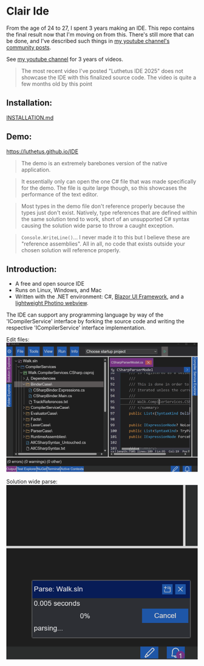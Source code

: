 # Clair Ide

From the age of 24 to 27, I spent 3 years making an IDE. This repo contains the final result now that I'm moving on from this. There's still more that can be done, and I've described such things in [my youtube channel's community posts](https://www.youtube.com/@hunterfreeman3496/posts).

See [my youtube channel](https://www.youtube.com/@hunterfreeman3496) for 3 years of videos.

> The most recent video I've posted "Luthetus IDE 2025" does not showcase the IDE with this finalized source code. The video is quite a few months old by this point

## Installation:
[INSTALLATION.md](./INSTALLATION.md)

## Demo:

https://luthetus.github.io/IDE

> The demo is an extremely barebones version of the native application.

> It essentially only can open the one C# file that was made specifically for the demo. The file is quite large though, so this showcases the performance of the text editor.

> Most types in the demo file don't reference properly because the types just don't exist. Natively, type references that are defined within the same solution tend to work, short of an unsupported C# syntax causing the solution wide parse to throw a caught exception.

> `Console.WriteLine()`... I never made it to this but I believe these are "reference assemblies". All in all, no code that exists outside your chosen solution will reference properly.

## Introduction:

- A free and open source IDE
- Runs on Linux, Windows, and Mac
- Written with the .NET environment: C#, [Blazor UI Framework](https://dotnet.microsoft.com/en-us/apps/aspnet/web-apps/blazor), and a [lightweight Photino webview](https://github.com/tryphotino/photino.Blazor).

The IDE can support any programming language by way of the 'ICompilerService' interface by forking the source code and writing the respective 'ICompilerService' interface implementation.

Edit files:
![person.gif](./Images/person.gif)

Solution wide parse:
![initialSolutionWideParse.gif](./Images/initialSolutionWideParse.gif)
